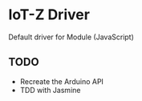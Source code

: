 # IoT-Z Driver
Default driver for Module (JavaScript)

## TODO
- Recreate the Arduino API
- TDD with Jasmine
